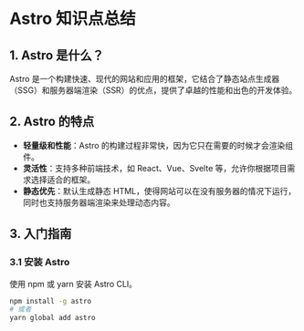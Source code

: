 # Astro 知识点总结  
  
## 1. Astro 是什么？  
  
Astro 是一个构建快速、现代的网站和应用的框架，它结合了静态站点生成器（SSG）和服务器端渲染（SSR）的优点，提供了卓越的性能和出色的开发体验。  
  
## 2. Astro 的特点  
  
- **轻量级和性能**：Astro 的构建过程非常快，因为它只在需要的时候才会渲染组件。  
- **灵活性**：支持多种前端技术，如 React、Vue、Svelte 等，允许你根据项目需求选择适合的框架。  
- **静态优先**：默认生成静态 HTML，使得网站可以在没有服务器的情况下运行，同时也支持服务器端渲染来处理动态内容。  
  
## 3. 入门指南  
  
### 3.1 安装 Astro  
  
使用 npm 或 yarn 安装 Astro CLI。  
  
```bash  
npm install -g astro  
# 或者  
yarn global add astro